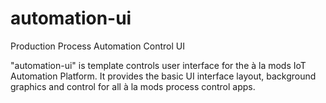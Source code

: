 # automation-ui
Production Process Automation Control UI

"automation-ui" is template controls user interface for the à la mods IoT Automation Platform.  It provides the basic UI interface layout, background graphics and control for all à la mods process control apps.
